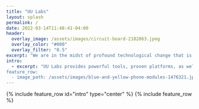 ```yaml
---
title: "UU Labs"
layout: splash
permalink: /
date: 2022-03-14T11:48:41-04:00
header:
  overlay_image: /assets/images/circuit-board-2182863.jpeg
  overlay_color: "#000"
  overlay_filter: "0.5"
excerpt: "We are in the midst of profound technological change that is transforming e-commerce, manufacturing, and industrial supply."
intro: 
  - excerpt: "UU Labs provides powerful tools, proven platforms, as well as custom development that leverage recent advances in artificial intelligence, IOT, cloud architecture, robotics, and more. We help more businesses realize new opportunities, reinvent themselves, or simply operate with greater efficiency.'
feature_row:
  - image_path: /assets/images/blue-and-yellow-phone-modules-1476321.jpeg
---
```

{% include feature_row id="intro" type="center" %}
{% include feature_row  %}